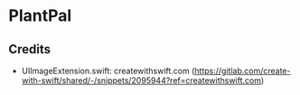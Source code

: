 # PlantPal

## Credits
- UIImageExtension.swift: createwithswift.com (https://gitlab.com/create-with-swift/shared/-/snippets/2095944?ref=createwithswift.com)

